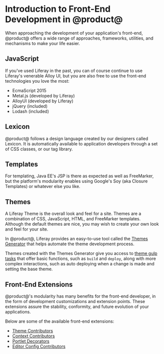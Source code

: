 # Introduction to Front-End Development in @product@ [](id=introduction-to-frontend-development-in-liferay)

When approaching the development of your application's front-end, @product@ 
offers a wide range of approaches, frameworks, utilities, and mechanisms to make 
your life easier.

## JavaScript [](id=javascript)

If you've used Liferay in the past, you can of course continue to use Liferay's
venerable Alloy UI, but you are also free to use the front-end technologies you
love the most:

-   EcmaScript 2015
-   Metal.js (developed by Liferay)
-   AlloyUI (developed by Liferay)
-   jQuery (included)
-   Lodash (included)

## Lexicon [](id=lexicon)

@product@ follows a design language created by our designers called Lexicon. It
is automatically available to application developers through a set of CSS
classes, or our tag library.

## Templates [](id=templates)

For templating, Java EE's JSP is there as expected as well as FreeMarker, but the
platform's modularity enables using Google's Soy (aka Closure Templates) or
whatever else you like.

## Themes [](id=themes)

A Liferay Theme is the overall look and feel for a site. Themes are a
combination of CSS, JavaScript, HTML, and FreeMarker templates. Although the
default themes are nice, you may wish to create your own look and feel for your
site.

In @product@, Liferay provides an easy-to-use tool called the [Themes Generator](/develop/tutorials/-/knowledge_base/7-0/themes-generator)
that helps automate the theme development process.

Themes created with the Themes Generator give you access to [theme gulp tasks](/develop/reference/-/knowledge_base/7-0/theme-gulp-tasks)
that offer basic functions, such as `build` and `deploy`, along with 
more complex interactions, such as auto deploying when a change is made and
setting the base theme.

## Front-End Extensions [](id=frontend-extensions)

@product@'s modularity has many benefits for the front-end developer, in the
form of development customizations and extension points. These extensions assure
the stability, conformity, and future evolution of your applications.

Below are some of the available front-end extensions:

- [Theme Contributors](/develop/tutorials/-/knowledge_base/7-0/theme-contributors)
- [Context Contributors](/develop/tutorials/-/knowledge_base/7-0/context-contributors)
- [Portlet Decorators](/develop/tutorials/-/knowledge_base/7-0/application-decorators)
- [Editor Config Contributors](/develop/tutorials/-/knowledge_base/7-0/modifying-an-editors-configuration)
